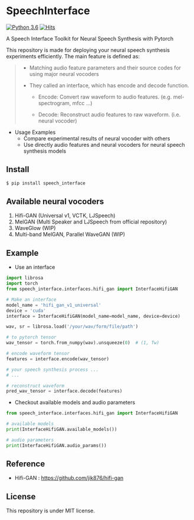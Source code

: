 # SpeechInterface

[![Python 3.6](https://img.shields.io/badge/python-3.6-blue.svg)](https://www.python.org/downloads/release/python-360/) [![Hits](https://hits.seeyoufarm.com/api/count/incr/badge.svg?url=https%3A%2F%2Fgithub.com%2FAppleHolic%2FSpeechInterface&count_bg=%2379C83D&title_bg=%23555555&icon=&icon_color=%23E7E7E7&title=hits&edge_flat=false)](https://hits.seeyoufarm.com)

A Speech Interface Toolkit for Neural Speech Synthesis with Pytorch

This repository is made for deploying your neural speech synthesis experiments efficiently. 
The main feature is defined as:

> - Matching audio feature parameters and their source codes for using major neural vocoders
>
> - They called an interface, which has encode and decode function.
>
>   - Encode: Convert raw waveform to audio features. (e.g. mel-spectrogram, mfcc ...)
>
>   - Decode: Reconstruct audio features to raw waveform. (i.e. neural vocoder)  
>

- Usage Examples
  - Compare experimental results of neural vocoder with others
  - Use directly audio features and neural vocoders for neural speech synthesis models


## Install

```bash
$ pip install speech_interface
```


## Available neural vocoders

1. Hifi-GAN (Universal v1, VCTK, LJSpeech)
2. MelGAN (Multi Speaker and LJSpeech from official repository)
2. WaveGlow (WIP)
3. Multi-band MelGAN, Parallel WaveGAN (WIP)


## Example

- Use an interface

```python
import librosa
import torch
from speech_interface.interfaces.hifi_gan import InterfaceHifiGAN

# Make an interface
model_name = 'hifi_gan_v1_universal' 
device = 'cuda'
interface = InterfaceHifiGAN(model_name=model_name, device=device)

wav, sr = librosa.load('/your/wav/form/file/path')

# to pytorch tensor
wav_tensor = torch.from_numpy(wav).unsqueeze(0)  # (1, Tw)

# encode waveform tensor
features = interface.encode(wav_tensor)

# your speech synthesis process ...
# ...

# reconstruct waveform
pred_wav_tensor = interface.decode(features)
```

- Checkout available models and audio parameters

```python
from speech_interface.interfaces.hifi_gan import InterfaceHifiGAN

# available models
print(InterfaceHifiGAN.available_models())

# audio parameters
print(InterfaceHifiGAN.audio_params())
```

## Reference

- Hifi-GAN : https://github.com/jik876/hifi-gan


## License

This repository is under MIT license.
